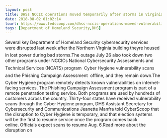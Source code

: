 ```yaml
---
layout: post
title: DHSs NCCIC operations moved temporarily after storms in Virginia
date: 2018-08-02 01:02:14
tourl: https://www.fedscoop.com/dhss-nccic-operations-moved-vulnerability-scanning-temporarily-storms-virginia/
tags: [Department of Homeland Security,DHS]
---
```

Several key Department of Homeland Security cybersecurity services were disrupted last week after the Northern Virginia building theyre housed in lost power during bad storms.The outage July 26 also took down two other programs under NCCICs National Cybersecurity Assessments and Technical Services (NCATS) program  Cyber Hygiene vulnerability scans and the Phishing Campaign Assessment  offline, and they remain down.The Cyber Hygiene program remotely detects known vulnerabilities on internet-facing services. The Phishing Campaign Assessment program is part of a remote penetration testing service. Both programs are used by hundreds of customers across the country. Thirty-four states have received vulnerability scans through the Cyber Hygiene program, DHS Assistant Secretary for Cybersecurity and Communications Jeanette Manfra told CyberScoop that the disruption to Cyber Hygiene is temporary, and that election systems will be the first to resume service once the program comes back online. Officials expect scans to resume Aug. 6.Read more about the disruption on 